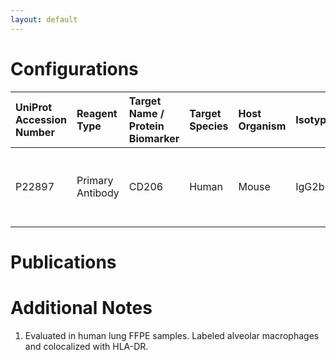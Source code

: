 ```yaml
---
layout: default
---
```


# Configurations

| UniProt Accession Number   | Reagent Type     | Target Name / Protein Biomarker   | Target Species   | Host Organism   | Isotype   |   Clonality | Vendor      | Catalog Number   | Conjugate    | RRID        | Availability   | Method                 | Tissue Preservation   | Target Tissue   | Tissue State   | Detergent         | Antigen Retrieval Conditions                                  | Dye Inactivation Conditions   | Recommend   | Agree               | Disagree   | Contributor         | Notes       |
|:---------------------------|:-----------------|:----------------------------------|:-----------------|:----------------|:----------|------------:|:------------|:-----------------|:-------------|:------------|:---------------|:-----------------------|:----------------------|:----------------|:---------------|:------------------|:--------------------------------------------------------------|:------------------------------|:------------|:--------------------|:-----------|:--------------------|:------------|
| P22897                     | Primary Antibody | CD206                             | Human            | Mouse           | IgG2b     |      685645 | R&D Systems | MAB25341         | Unconjugated | AB_10890782 | Stock          | Multiplexed 2D Imaging | FFPE                  | Lung            | NA             | 0.3% Triton-X-100 | pH 6 for 40 minutes at 95C (AR6 Akoya Biosciences AR600250ML) | NA                            | Yes         | [0000-0003-4379-8967](https://orcid.org/0000-0003-4379-8967) | NA         | [0000-0003-4379-8967](https://orcid.org/0000-0003-4379-8967) | [1](#notes) |

# Publications



# Additional Notes

<a name="notes"></a>
1. Evaluated in human lung FFPE samples. Labeled alveolar macrophages and colocalized with HLA-DR.
